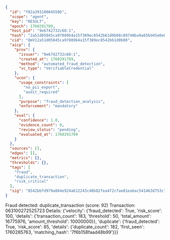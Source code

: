 ```json
{
  "id": "f82a39310084550b",
  "scope": "agent",
  "key": "RESULT",
  "epoch": 1760291789,
  "host_pid": "9e6742732c60:1",
  "hash": "2a51d05045ca97889b4a15f389ec8542b61d0b08c89740ba9a65bd45e0e8341d",
  "cid": "QmV12a51d05045ca97889b4a15f389ec8542b61d0b08",
  "aicp": {
    "prov": {
      "issuer": "9e6742732c60:1",
      "created_at": 1760291789,
      "method": "automated_fraud_detection",
      "vc_type": "VerifiableCredential"
    },
    "ucon": {
      "usage_constraints": [
        "no_pii_export",
        "audit_required"
      ],
      "purpose": "fraud_detection_analysis",
      "enforcement": "mandatory"
    },
    "eval": {
      "confidence": 1.0,
      "evidence_count": 0,
      "review_status": "pending",
      "evaluated_at": 1760291789
    }
  },
  "sources": [],
  "edges": [],
  "metrics": {},
  "thresholds": {},
  "tags": [
    "fraud",
    "duplicate_transaction",
    "risk_critical"
  ],
  "sig": "8542bbfd979a864e924a612243c48b82fea472cfae81eabac541463d753c7485"
}
```

Fraud detected: duplicate_transaction (score: 92)
Transaction: 063100272525723
Details: {'velocity': {'fraud_detected': True, 'risk_score': 100, 'details': {'transaction_count': 183, 'threshold': 50, 'total_amount': 16775976, 'amount_threshold': 10000000}}, 'duplicate': {'fraud_detected': True, 'risk_score': 85, 'details': {'duplicate_count': 182, 'first_seen': 1760285763, 'matching_hash': '7f6b158faad48b99'}}}